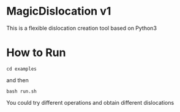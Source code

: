 # MagicDislocation v1
This is a flexible dislocation creation tool based on Python3

# How to Run
`
cd examples
`

and then

`
bash run.sh
`

You could try different operations and obtain different dislocations
